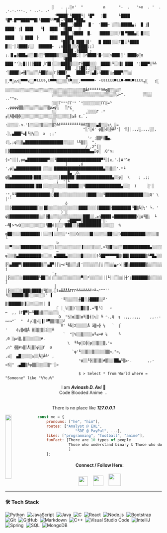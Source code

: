                          ░   . ..░∩'  "         ∩      "-  .   '>∩  . '  .   .'-'-'''-. ' --'- -'       │
                          '▀████`╙████╙│ ╙█▀   ]█▌     ╙████    ╙█▀:█▀▀████▀▀█▌╙████╙╙▀█▌~╙███▌▀███▄
                            ╟███  j███▌  ▐▌'  '███⌐ ░░░░█████▄¡  █ j▌  ████' j▌ ███▌   ╙▌  ███▌  ╟███   ░
                         '   ███▌ ╟████  █.   ▐████░░░░Γ█▌▀███▄░ █░░░  ████   ░ ███▌ ╟     ███▌   ███▌
                             ╙███]█ ███▌╟▌'   █ ███▌░░░Γ█▌░╙████ █░░'░[████¡░░  ██████⌐  ;∩███▌░░∩████¡¡]
                              ████▌.╟████ ;¡.▐▌▄╠███▄░░░█▌░░╙█████▒░░░░████;░ ░∩████'█⌐░░░∩███▌░' ████φ░φ
                         │    ╙███   ███▌^'░j█│││╟███'⌡Γ█▌░░░░████▒░░░Γ╫███░░░  ████│╙░░▐▒ ███▌ ']███▀░╚╩
                         │     ██▌ .░╟██[.░░╟░░ '░████░≥╫▌░░░░░╙██▒░░░Γ╟███!    ████!Γ░▄█¡∩███▌░╓███▀░░░░
                         ░     ▐▀;  ░.▀░∩∩░▀▀▀\░░▀╙╙╙╙\╙▀▀▀░░░░░╙▀░░░;▀▀▀▀▀▀" "╙╙╙╙╙╙▀╙╙▀"▀▀╙▀╙╙╙╙┬░   !░ 
                         ░░░░░░░░░░░░░░░░░░░░░░░░░░░░░░░░░░░▒Å╝╜╜╜╜╜╚╩φ▒░░░░░
                         ░░░░░░░░░░░░░░░░░░░░░░░░░░░░░µ≈^.        ░░░░    ..""≈.
                         ░░░Γ"""ΓΓ'" `"░░░░░░░░ΓΓ░∞^  .,φφφφ▒▒░░░░░░░░░░░▒φ≥φ░   ░*ç
                         ░░       '     ,░░░░Γ -" ╓░Ä▒é▒╬░░░░░░░░░░░░░░░░░░░░░░║≥å ε.`,
                         ░░           :░░░░░.∩.']░░░░░▒░░░░▒Σ╩╝╜╜╜╜╜╜╜╜╜╩╩Σ▒░░░▄▓░░░≥\ ░=
                                       "░'░é' φ▒░é░╬Å╜"│ '░││,,,░,,,,░░, .░,▄███╙w▌╚░¼░░  x  ;¡'
                                         '⌐ ;▒▒╝╫█▄,(░,;φ░░▒▄█████████████████░░░░░ └╙▒║░  ^,
                                        / ,2^│░ ░╠████████████████████████████████████▄▄Σφ░ .Q"∩¡
                                       {»^│░│,φφ▄█████████▀░░╙████████████████████▀╙░│≥,'.│W'^æ
                               ]     ,ó  ',φ░▄███████████│░░░░│██████████████████████▄░░▒░░'.*╘
                                █▄ ,Ö.  φ▒▄█████████╣███░░░░░░░░║██████░████████████████▄░░φ░  \    ; ,;;
                           ¡  '│╙     █████████████░██▌░░░░░░░░░░║█████░░╚████████████████▄░░░  )     ░'░
                         ░    '",╙╙███████████████░j██░░░░░░░░░░░░║████░░░╙█████████████████░░░Q' \   │''
                               ó  ░░╠███████████▌░░▐█░░░░░░░░░░░░░░████░░░░║█████╟████████▌╙█▒Å░½' ╘. '
                             )`░ φ▒█████████████░░░╟█░░░░░░░░░░░░░░░███░░,≥∩████▌w██████████\░φ╚▒░  ╘
                            /   φ███▀▀║████████'░-⌐╩▌>*wQ░░░░░░░░░░░╙██ó│░░░╙███░░╟██████████│░░░░░  %
                           ]   φ██░░░░████████▌│░░░░▌░░░░░"*░░░Q░░░░░█▌░░░░░░██░░░ü███████████░░░░░▒  └
                           b  ░░▀░░░░█████████░░░░░░│░░░░░░░░░░░▐░░░░║░░░,∞T▒█░░░░░████████████▄░░░░░
                           ⌐  φ░░░▒▄██████████░░░░░,▄████▄░░░░░░█░░░░│░]Ö██▀▀▀▀▀█▒░██▌███████▒╚▀█▄░░░
                              ╠░▄███▀║████████▒░░▄█▀││░≈∩╙▒░░░j▌'░░░░░░░│░│░░░░▄»∩│╟█░███████▒░░░░░░░  j
                         '┌  │╠░░░░░░███████╩██░░│░░░░░░░░░░░░░▀░░*░░░░░│││╙││░░░░│╫'░███████▒░░░░░░░░ ]
                          │  │╠░░░░░░███▒████░╙▒░░,░l≡ÅÅÅÅΓΓΓ╩╩╧╩╩╩╝²╜¬"^^``       ╘░░█████▒█▌░░░░░░░' ▐
                             '╚░░░░░░╫█▌░╟████░░╜'                                  ▒▐█████▒░▌░░░░░░░│ ▐
                           Γ │ ½░▒░Γ░░█▒░▌,=╙▌└]   ⌐                         ⌐  ,, ]Γ█▀╠~╚██░▒░░░░░░░  `
                            O  "½░φ░▒░φ╚░▌╡░╕░ ╚ ⁿ.,Q  ╕ ,,,,,,,,    ,,..-─⌐¬"`  "  ╛╒]▒»░▐░╚▀▒▒░▒░░╛
                             V' ╚Å░Σ░░░░░Å å▒≈╬ ¼   `  ⌠                     '    ê┌▒é▒Å ╬░▒░▒░2░░╩
                              `  "░%░░▒░░░░w╙≤═# ¼     └                        ,Θ ░µ∩▒,▒░░░░░░░#.
                                \  ╙╚φ░Σ╬░φ░░▒░░▒,"≈                          ,∩^ ╬▒#∩▒░Å░▒░φ░░Γ  σ
                                  `φ'╙░░▒░░▒░░░░░▒▒≈,"≈,                   ,≤░  ▄█░░░░░≥░░Å░Å╩' ,
                                     ⁿφ░░╙╠░▒░▒░#▒░░░██▄╙▒≥-.       ,,-≈5░" ,▄██▒╚φ▒▒░░░░░▒"'░>

<!-- <p align="center"><img src="https://monophy.com/media/QTfX9Ejfra3ZmNxh6B/monophy.gif" width="10%" align="center"></p> -->

                                     $ > Select * from World where = "Someone" like "%You%"
                                        

<p align="center">I am <b><i>Avinash D. Avi</i></b> 👒<br>Code Blooded Anime <img src="https://www.pngkit.com/png/full/49-496473_image-library-download-hackers-face-mask-graphics-on.png" width=1% hspace="4px" /><br> There is no place like <b><i>127.0.0.1</i></b></p>

<img align="left" src="https://monophy.com/media/QTfX9Ejfra3ZmNxh6B/monophy.gif" width="20%" height="205px"> <!--<img src="https://coolbackgrounds.io/images/backgrounds/white/pure-white-background-85a2a7fd.jpg" width="56%" height="2px" align="left"> <img align="right" src="https://c.tenor.com/I0P0YpdSxVEAAAAC/luffy-monkey-d-luffy.gif" width="20%" height="230px">   -->

```javascript
const me = {
    pronouns: ["he", "him"],
    routes: ["Analyst @ EXL", 
                 "SDE @ PayPal", ...],
    likes: ["programming", "football", "anime"],
    funFact: [There are 10 types of people
              Those who understand binary & Those who don't :)
              ]        
    };
```

<!-- <br><img src="https://coolbackgrounds.io/images/backgrounds/white/pure-white-background-85a2a7fd.jpg" width="100%" height="2px" align="left"/> -->

<div align="center">
<h4>Connect / Follow Here:</h4>
  <a href="https://linkedin.com/in/4vk" target="blank"><img src = "https://cdn-icons-png.flaticon.com/512/174/174857.png" width="30px" /></a> <a href="https://www.hackthebox.eu/profile/470218" ><img src="https://yt3.ggpht.com/ytc/AKedOLRNscQU9ZqS-WvVLX1y47YiTCzTa6WqSJRt6GDVoQ=s900-c-k-c0x00ffffff-no-rj" width="33px" hspace="13px"/></a> <a href="https://codeforces.com/profile/4vk" ><img src="https://www.saashub.com/images/app/service_logos/175/r59iw60rtoxu/large.png" width="39px" /></a>
</div>

---

### 🛠 Tech Stack

![Python](https://img.shields.io/badge/-Python-05122A?style=flat&logo=python)&nbsp;
![JavaScript](https://img.shields.io/badge/-JavaScript-05122A?style=flat&logo=javascript)&nbsp;
![Java](https://img.shields.io/badge/-Java-05122A?style=flat&logo=Java&logoColor=FFA518)&nbsp;
![C](https://img.shields.io/badge/-C-05122A?style=flat&logo=C&logoColor=A8B9CC)&nbsp;
![React](https://img.shields.io/badge/-React-05122A?style=flat&logo=react)&nbsp;
![Node.js](https://img.shields.io/badge/-Node%20JS-05122A?style=flat&logo=node.js)&nbsp;
![Bootstrap](https://img.shields.io/badge/-Bootstrap-05122A?style=flat&logo=bootstrap&logoColor=563D7C)&nbsp;
![Git](https://img.shields.io/badge/-Git-05122A?style=flat&logo=git)&nbsp;
![GitHub](https://img.shields.io/badge/-GitHub-05122A?style=flat&logo=github)&nbsp;
![Markdown](https://img.shields.io/badge/-Markdown-05122A?style=flat&logo=markdown)&nbsp;
![C++](https://img.shields.io/badge/-C++-05122A?style=flat&logo=C%2B%2B&logoColor=00599C)&nbsp;
![Visual Studio Code](https://img.shields.io/badge/-Visual%20Studio%20Code-05122A?style=flat&logo=visual-studio-code&logoColor=007ACC)&nbsp;
![IntelliJ](https://img.shields.io/badge/-Intelli%20J-05122A?style=flat&logo=intellij-idea)&nbsp;
![Spring](https://img.shields.io/badge/-Spring-05122A?style=flat&logo=spring&logoColor=green)&nbsp;
![SQL](https://img.shields.io/badge/-MySql-05122A?style=flat&logo=mysql&logoColor=light-blue)&nbsp;
![MongoDB](https://img.shields.io/badge/-MongoDB-05122A?style=flat&logo=MongoDB&logoColor=green)
 
 <!---

### 🏆 GitHub Profile Trophy
<a href="https://github.com/ryo-ma/github-profile-trophy">
  <img width=800 src="https://github-profile-trophy.vercel.app/?username=Avinash997&column=8&theme=darkhub&no-frame=true&no-bg=true"/>
</a>
 <!-- ![GitHub Activity Graph](https://activity-graph.herokuapp.com/graph?username=Avinash997&theme=github) 

---

### ⚙️ &nbsp;GitHub Analytics

<p align="center">
<a href="https://github.com/Avinash997">
  <img width="500em" height="200em" src="https://github-readme-stats-eight-theta.vercel.app/api?username=Avinash997&show_icons=true&theme=algolia&include_all_commits=true&count_private=true"/>
  <img width="400em" height="200em" src="https://github-readme-stats-eight-theta.vercel.app/api/top-langs/?username=Avinash997&layout=compact&langs_count=10&theme=algolia"/>
</a>
</p>

<---
